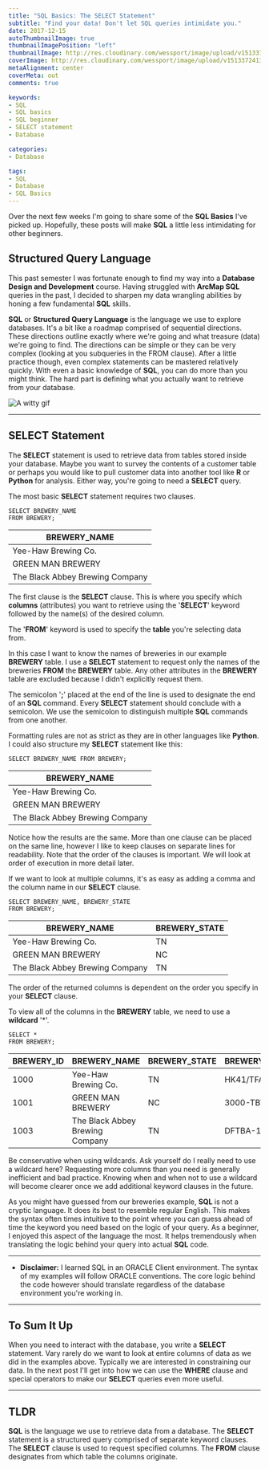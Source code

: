 ```yaml
---
title: "SQL Basics: The SELECT Statement"
subtitle: "Find your data! Don't let SQL queries intimidate you."
date: 2017-12-15
autoThumbnailImage: true
thumbnailImagePosition: "left"
thumbnailImage: http://res.cloudinary.com/wessport/image/upload/v1513372413/mountain_sunset_iu7zey.jpg
coverImage: http://res.cloudinary.com/wessport/image/upload/v1513372413/mountain_sunset_iu7zey.jpg
metaAlignment: center
coverMeta: out
comments: true

keywords:
- SQL
- SQL basics
- SQL beginner
- SELECT statement
- Database

categories:
- Database

tags:
- SQL
- Database
- SQL Basics
---
```


Over the next few weeks I'm going to share some of the **SQL Basics** I've picked up. Hopefully, these posts will make **SQL** a little less intimidating for other beginners.

<!--more-->
## Structured Query Language ##

This past semester I was fortunate enough to find my way into a **Database Design and Development** course. Having struggled with **ArcMap SQL**  queries in the past, I decided to sharpen my data wrangling abilities by honing a few fundamental **SQL** skills.

**SQL** or **Structured Query Language** is the language we use to explore databases. It's a bit like a roadmap comprised of sequential directions. These directions outline exactly where we're going and what treasure (data) we're going to find. The directions can be simple or they can be very complex (looking at you subqueries in the FROM clause). After a little practice though, even complex statements can be mastered relatively quickly. With even a basic knowledge of **SQL**, you can do more than you might think. The hard part is defining what you actually want to retrieve from your database.

![A witty gif](https://media.giphy.com/media/3oKIPnuhcwE9tywW5y/giphy.gif)

------

## SELECT Statement ##

The **SELECT** statement is used to retrieve data from tables stored inside your database. Maybe you want to survey the contents of a customer table or perhaps you would like to pull customer data into another tool like **R** or **Python** for analysis. Either way, you're going to need a **SELECT** query.

The most basic **SELECT** statement requires two clauses.

```
SELECT BREWERY_NAME
FROM BREWERY;
```
| BREWERY_NAME                    |
| ------------------------------- |
| Yee-Haw Brewing Co.             |
| GREEN MAN BREWERY               |
| The Black Abbey Brewing Company |


The first clause is the **SELECT** clause. This is where you specify which **columns** (attributes) you want to retrieve using the '**SELECT**' keyword followed by the name(s) of the desired column.

The '**FROM**' keyword is used to specify the **table** you're selecting data from.

In this case I want to know the names of breweries in our example **BREWERY** table. I use a **SELECT** statement to request only the names of the breweries **FROM** the **BREWERY** table. Any other attributes in the **BREWERY** table are excluded because I didn't explicitly request them.

The semicolon '**;**' placed at the end of the line is used to designate the end of an **SQL** command. Every **SELECT** statement should conclude with a semicolon. We use the semicolon to distinguish multiple **SQL** commands from one another.

Formatting rules are not as strict as they are in other languages like **Python**. I could also structure my **SELECT** statement like this:

```
SELECT BREWERY_NAME FROM BREWERY;
```
| BREWERY_NAME                    |
| ------------------------------- |
| Yee-Haw Brewing Co.             |
| GREEN MAN BREWERY               |
| The Black Abbey Brewing Company |

Notice how the results are the same. More than one clause can be placed on the same line, however I like to keep clauses on separate lines for readability. Note that the order of the clauses is important. We will look at order of execution in more detail later.

If we want to look at multiple columns, it's as easy as adding a comma and the column name in our **SELECT** clause.

```
SELECT BREWERY_NAME, BREWERY_STATE
FROM BREWERY;
```
| BREWERY_NAME                    | BREWERY_STATE |
| ------------------------------- | ----- |
| Yee-Haw Brewing Co.             | TN    |
| GREEN MAN BREWERY               | NC    |
| The Black Abbey Brewing Company | TN    |

The order of the returned columns is dependent on the order you specify in your **SELECT** clause.

To view all of the columns in the **BREWERY** table, we need to use a **wildcard** '*'.

```
SELECT *
FROM BREWERY;
```
| BREWERY_ID | BREWERY_NAME                    | BREWERY_STATE | BREWERY_LICENSE |
|----------- | ------------------------------- | ----- | --------------- |
| 1000       | Yee-Haw Brewing Co.             | TN    | HK41/TFA        |
| 1001       | GREEN MAN BREWERY               | NC    | 3000-TBTL       |
| 1003       | The Black Abbey Brewing Company | TN    | DFTBA-10102017  |

Be conservative when using wildcards. Ask yourself do I really need to use a wildcard here? Requesting more columns than you need is generally inefficient and bad practice. Knowing when and when not to use a wildcard will become clearer once we add additional keyword clauses in the future.

As you might have guessed from our breweries example, **SQL** is not a cryptic language. It does its best to resemble regular English. This makes the syntax often times intuitive to the point where you can guess ahead of time the keyword you need based on the logic of your query. As a beginner, I enjoyed this aspect of the language the most. It helps tremendously when translating the logic behind your query into actual **SQL** code.

------
* **Disclaimer:** I learned SQL in an ORACLE Client environment. The syntax of my examples will follow ORACLE conventions. The core logic behind the code however should translate regardless of the database environment you're working in.
------

## To Sum It Up ##

When you need to interact with the database, you write a **SELECT** statement. Vary rarely do we want to look at entire columns of data as we did in the examples above. Typically we are interested in constraining our data. In the next post I'll get into how we can use the **WHERE** clause and special operators to make our **SELECT** queries even more useful.

------

## TLDR ##

**SQL** is the language we use to retrieve data from a database. The **SELECT** statement is a structured query comprised of separate keyword clauses. The **SELECT** clause is used to request specified columns. The **FROM** clause designates from which table the columns originate.
